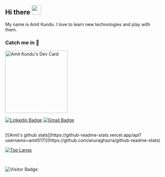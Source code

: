 ## Hi there <img src="https://raw.githubusercontent.com/aemmadi/aemmadi/master/wave.gif" width="30px">

My name is Amit Kundu. I love to learn new technologies and play with them. 



### Catch me in 🤗  
<a href="https://app.daily.dev/amit517"><img src="https://api.daily.dev/devcards/277f047f07914254a32f2afaab4799ff.png?r=2y5" width="200" alt="Amit Kundu's Dev Card"/>
  
[![Linkedin Badge](https://img.shields.io/badge/LinkedIn%20-blue?style=flat&logo=linkedin&labelColor=blue)](https://www.linkedin.com/in/amit-kundu-345a79119/) [![Gmail Badge](https://img.shields.io/badge/email-red?style=flat&logo=Gmail&logoColor=white&link=mailto:kundu.amit517@gmail.com)](mailto:kundu.amit517@gmail.com)

<br>
[![Amit's github stats](https://github-readme-stats.vercel.app/api?username=amit517)](https://github.com/anuraghazra/github-readme-stats)

  
[![Top Langs](https://github-readme-stats.vercel.app/api/top-langs/?username=amit517&layout=compact)](https://github.com/anuraghazra/github-readme-stats)


<br>

![Visitor Badge](https://visitor-badge.laobi.icu/badge?page_id=amit517.amit517)

